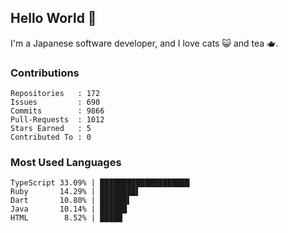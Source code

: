 ## Hello World 👋

I'm a Japanese software developer, and I love cats 😺 and tea 🫖.

### Contributions

    Repositories   : 172
    Issues         : 690
    Commits        : 9866
    Pull-Requests  : 1012
    Stars Earned   : 5
    Contributed To : 0

### Most Used Languages

    TypeScript 33.09% | ████████████████████
    Ruby       14.29% | ████████▌
    Dart       10.80% | ██████▌
    Java       10.14% | ██████
    HTML        8.52% | █████

